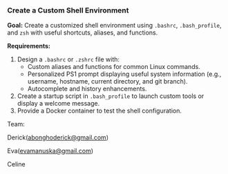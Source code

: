 ### **Create a Custom Shell Environment**

**Goal:** Create a customized shell environment using `.bashrc`, `.bash_profile`, and `zsh` with useful shortcuts, aliases, and functions.

**Requirements:**

1. Design a `.bashrc` or `.zshrc` file with:
    - Custom aliases and functions for common Linux commands.
    - Personalized PS1 prompt displaying useful system information (e.g., username, hostname, current directory, and git branch).
    - Autocomplete and history enhancements.
2. Create a startup script in `.bash_profile` to launch custom tools or display a welcome message.
3. Provide a Docker container to test the shell configuration.


Team:

Derick(abonghoderick@gmail.com)

Eva(evamanuska@gmail.com)

Celine